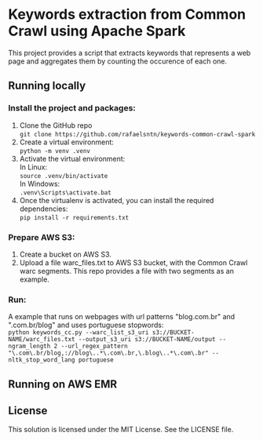 # Keywords extraction from Common Crawl using Apache Spark 

This project provides a script that extracts keywords that represents a web page and aggregates them by counting the occurence of each one.

## Running locally
### Install the project and packages:
1. Clone the GitHub repo <br />
`git clone https://github.com/rafaelsntn/keywords-common-crawl-spark`
2. Create a virtual environment: <br />
`python -m venv .venv`
3. Activate the virtual environment: <br />
In Linux: <br />
`source .venv/bin/activate` <br />
In Windows: <br />
`.venv\Scripts\activate.bat`
4. Once the virtualenv is activated, you can install the required dependencies: <br />
`pip install -r requirements.txt`

### Prepare AWS S3:
1. Create a bucket on AWS S3.
2. Upload a file warc_files.txt to AWS S3 bucket, with the Common Crawl warc segments. This repo provides a file with two segments as an example.

### Run:
A example that runs on webpages with url patterns "blog.com.br" and ".com.br/blog" and uses portuguese stopwords: <br />
`python keywords_cc.py --warc_list_s3_uri s3://BUCKET-NAME/warc_files.txt --output_s3_uri s3://BUCKET-NAME/output --ngram_length 2 --url_regex_pattern "\.com\.br/blog,://blog\..*\.com\.br,\.blog\..*\.com\.br" --nltk_stop_word_lang portuguese`

## Running on AWS EMR

## License

This solution is licensed under the MIT License. See the LICENSE file.